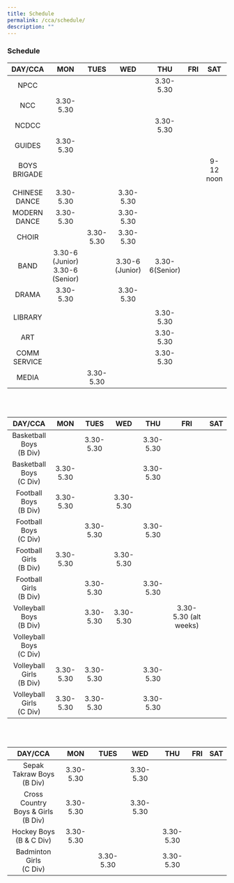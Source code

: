 ```yaml
---
title: Schedule
permalink: /cca/schedule/
description: ""
---
```

### Schedule

| DAY/CCA 	| MON 	| TUES 	| WED 	| THU 	| FRI 	| SAT 	|
|:---:	|:---:	|:---:	|:---:	|:---:	|:---:	|:---:	|
| NPCC 	|   	|   	|   	| 3.30-5.30 	|   	|   	|
| NCC 	| 3.30-5.30 	|   	|   	|   	|   	|   	|
| NCDCC 	|   	|   	|   	| 3.30-5.30 	|   	|   	|
| GUIDES 	| 3.30-5.30 	|   	|   	|   	|   	|   	|
| BOYS BRIGADE 	|   	|   	|   	|   	|   	| 9-12 noon 	|
|   	|   	|   	|   	|   	|   	|   	|
| CHINESE DANCE 	| 3.30-5.30 	|   	| 3.30-5.30 	|   	|   	|   	|
| MODERN DANCE 	| 3.30-5.30 	|   	| 3.30-5.30 	|   	|   	|   	|
| CHOIR 	|   	| 3.30-5.30  	| 3.30-5.30 	|  	|   	|   	|
| BAND 	| 3.30-6 (Junior)<br>3.30-6 (Senior) 	|   	| 3.30-6 (Junior) 	| 3.30-6(Senior)  	|   	|   	|
| DRAMA 	| 3.30-5.30 	|   	| 3.30-5.30 	|   	|   	|   	|
|   	|   	|   	|   	|   	|   	|   	|
| LIBRARY 	|   	|   	|   	| 3.30-5.30 	|   	|   	|
| ART 	|   	|   	|   	| 3.30-5.30 	|   	|   	|
| COMM SERVICE 	|   	|   	|   	| 3.30-5.30 	|   	|   	|
| MEDIA 	|   	|  3.30-5.30 	|   	|  	|   	|   	|
<br><br>

| DAY/CCA 	| MON 	| TUES 	| WED 	| THU 	| FRI 	| SAT 	|
|:---:	|:---:	|:---:	|:---:	|:---:	|:---:	|:---:	|
| Basketball Boys<br>(B Div) 	|   	| 3.30-5.30 	|   	| 3.30-5.30 	|   	|   	|
| Basketball Boys<br>(C Div) 	| 3.30-5.30 	|   	|   	| 3.30-5.30 	|   	|   	|
| Football Boys<br>(B Div) 	| 3.30-5.30 	|   	| 3.30-5.30 	|   	|   	|   	|
| Football Boys<br>(C Div) 	|   	| 3.30-5.30 	|   	| 3.30-5.30 	|   	|   	|
| Football Girls<br>(B Div) 	| 3.30-5.30 	|   	| 3.30-5.30 	|   	|   	|   	|
| Football Girls<br>(B Div) 	|   	| 3.30-5.30 	|   	| 3.30-5.30 	|   	|   	|
| Volleyball Boys<br>(B Div) 	|   	| 3.30-5.30 	| 3.30-5.30 	|   	| 3.30-5.30 (alt weeks) 	|   	|
| Volleyball Boys<br>(C Div) 	|   	|   	|   	|   	|   	|   	|
| Volleyball Girls<br>(B Div) 	| 3.30-5.30 	| 3.30-5.30 	|   	| 3.30-5.30 	|   	|   	|
| Volleyball Girls<br>(C Div) 	| 3.30-5.30 	| 3.30-5.30 	|   	| 3.30-5.30 	|   	|   	| 
<br><br>

| DAY/CCA 	| MON 	| TUES 	| WED 	| THU 	| FRI 	| SAT 	|
|:---:	|:---:	|:---:	|:---:	|:---:	|:---:	|:---:	|
| Sepak Takraw Boys<br>(B Div) 	| 3.30-5.30 	|   	| 3.30-5.30 	|   	|   	|   	|
| Cross Country<br>Boys & Girls<br>(B Div) 	| 3.30-5.30 	|   	| 3.30-5.30 	|   	|   	|   	|
| Hockey Boys<br>(B & C Div) 	| 3.30-5.30 	|   	|   	| 3.30-5.30 	|   	|   	|
| Badminton Girls<br>(C Div) 	|   	| 3.30-5.30 	|   	| 3.30-5.30 	|   	|   	|